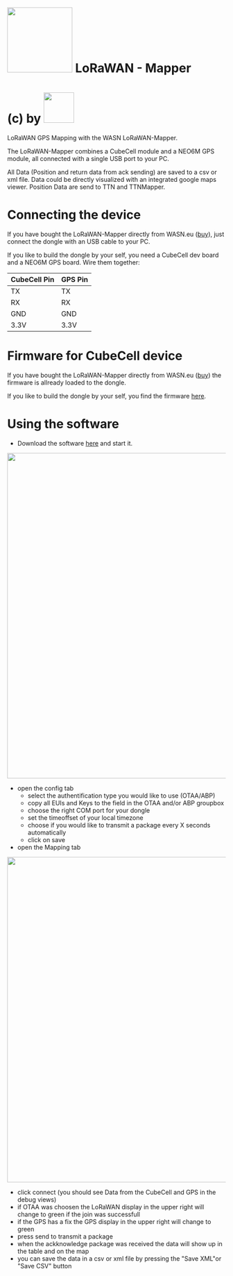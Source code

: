 # <img src="https://github.com/raystream/CubeCell_Getting_Started/raw/master/images/wasn_logo.png" width=150> LoRaWAN - Mapper
# (c) by <img src="https://github.com/raystream/CubeCell_Getting_Started/raw/master/images/wasn_logo.png" width=70>


LoRaWAN GPS Mapping with the WASN LoRaWAN-Mapper.

The LoRaWAN-Mapper combines a CubeCell module and a NEO6M GPS module, all connected with a single USB port to your PC.

All Data (Position and return data from ack sending) are saved to a csv or xml file.
Data could be directly visualized with an integrated google maps viewer.
Position Data are send to TTN and TTNMapper.

# Connecting the device

If you have bought the LoRaWAN-Mapper directly from WASN.eu ([buy](https://www.wasn.eu/p/wasn-lorawan-mapper)),
just connect the dongle with an USB cable to your PC.

If you like to build the dongle by your self, you need a CubeCell dev board and a NEO6M GPS board.
Wire them together:  

  | CubeCell Pin | GPS Pin |
  |--------------|---------|
  | TX           | TX      |
  | RX           | RX      |
  | GND          | GND     |
  | 3.3V         | 3.3V    |


# Firmware for CubeCell device

If you have bought the LoRaWAN-Mapper directly from WASN.eu ([buy](https://www.wasn.eu/p/wasn-lorawan-mapper)) the firmware is allready loaded to the dongle.

If you like to build the dongle by your self, you find the firmware [here](https://github.com/raystream/LoRaWAN_Mapper/raw/master/CubeCell_Firmware/CubeCell_Firmware.ino).


# Using the software

- Download the software [here](https://github.com/raystream/LoRaWAN_Mapper/raw/master/LoRaWAN_Mapper/LoRaWAN_Mapper.exe) and start it.
<p align="center">
<img src="https://github.com/raystream/LoRaWAN_Mapper/raw/master/images/software_config.png" width=750>  
</p>

- open the config tab
  - select the authentification type you would like to use (OTAA/ABP)
  - copy all EUIs and Keys to the field in the OTAA and/or ABP groupbox
  - choose the right COM port for your dongle
  - set the timeoffset of your local timezone
  - choose if you would like to transmit a package every X seconds automatically
  - click on save
- open the  Mapping tab
<p align="center">
<img src="https://github.com/raystream/LoRaWAN_Mapper/raw/master/images/software.png" width=750>  
</p>

  - click connect (you should see Data from the CubeCell and GPS in the debug views)
  - if OTAA was choosen the LoRaWAN display in the upper right will change to green if the join was successfull
  - if the GPS has a fix the GPS display in the upper right will change to green
  - press send to transmit a package
  - when the ackknowledge package was received the data will show up in the table and on the map
- you can save the data in a csv or xml file by pressing the "Save XML"or "Save CSV" button
